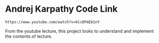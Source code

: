 
# Andrej Karpathy Code Link
```
https://www.youtube.com/watch?v=kCc8FmEb1nY 
```
From the youtube lecture, this project looks to understand and implement
the contents of lecture.

